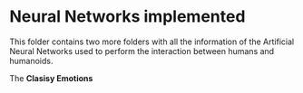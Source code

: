 # Neural Networks implemented

This folder contains two more folders with all the information of the Artificial Neural Networks used to perform the interaction between humans and humanoids.

The **Clasisy Emotions**
